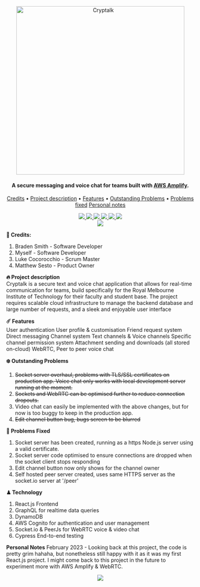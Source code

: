 <div align="center">
    <img src="https://i.imgur.com/vUI6rcQ.png" alt="Cryptalk" width="450">
</div>

<h4 align="center">A secure messaging and voice chat for teams built with <a href="https://aws.amazon.com/amplify/" target="_blank">AWS Amplify</a>.</h4>

<p align="center">
  <a href="#credits">Credits</a> •
  <a href="#project-description">Project description</a> •
  <a href="#features">Features</a> •
  <a href="#outstanding-problems">Outstanding Problems</a> •
  <a href="#problems-fixed">Problems fixed</a>
  <a href="#personal-notes">Personal notes</a>
</p>

<div align="center">
  <a href="https://github.com/mikejwork/COSC2408-2150-Capstone-TEAM07/releases/tag/v0.1">
      <img src="https://img.shields.io/badge/Release-v0.1_(prerelease)-orange"/>
  </a>
  <a href="https://github.com/mikejwork/COSC2408-2150-Capstone-TEAM07/releases/tag/v0.2">
      <img src="https://img.shields.io/badge/Release-v0.2-9cf"/>
  </a>
  <a href="https://github.com/mikejwork/COSC2408-2150-Capstone-TEAM07/releases/tag/v0.3">
      <img src="https://img.shields.io/badge/Release-v0.3-9cf"/>
  </a>
  <a href="https://github.com/mikejwork/COSC2408-2150-Capstone-TEAM07/releases/tag/v0.4">
      <img src="https://img.shields.io/badge/Release-v0.4-9cf"/>
  </a>
  <a href="https://github.com/mikejwork/COSC2408-2150-Capstone-TEAM07/releases/tag/v0.5">
      <img src="https://img.shields.io/badge/Release-v0.5-9cf"/>
  </a>
  <a href="https://github.com/mikejwork/COSC2408-2150-Capstone-TEAM07/releases/tag/v1.0">
      <img src="https://img.shields.io/badge/Release-v1.0-green"/>
  </a>
</div>


<div align="center">
    <img src="https://i.imgur.com/tRD1dmk.png" width="auto"/>
</div>

**👋 Credits:**
1. Braden Smith - Software Developer
2. Myself - Software Developer
3. Luke Cocorocchio - Scrum Master
4. Matthew Sesto - Product Owner

**🔥 Project description**<br/>
Cryptalk is a secure text and voice chat application that allows for real-time communication for teams, build specifically for the Royal Melbourne Institute of Technology for their faculty and student base. The project requires scalable cloud infrastructure to manage the backend database and large number of requests, and a sleek and enjoyable user interface

**☄️ Features**<br/>
User authentication
User profile & customisation
Friend request system
Direct messaging
Channel system
Text channels & Voice channels
Specific channel permission system
Attachment sending and downloads (all stored on-cloud)
WebRTC, Peer to peer voice chat

**❄️ Outstanding Problems**
1. ~~Socket server overhaul, problems with TLS/SSL certificates on production app. Voice chat only works with local development server running at the moment.~~
2. ~~Sockets and WebRTC can be optimised further to reduce connection dropouts.~~
3. Video chat can easily be implemented with the above changes, but for now is too buggy to keep in the production app.
4. ~~Edit channel button bug, bugs screen to be blurred~~

**🌵 Problems Fixed**
1. Socket server has been created, running as a https Node.js server using a valid certificate.
2. Socket server code optimised to ensure connections are dropped when the socket client stops responding
3. Edit channel button now only shows for the channel owner
4. Self hosted peer server created, uses same HTTPS server as the socket.io server at '/peer'

**♟ Technology**
1. React.js Frontend
2. GraphQL for realtime data queries
3. DynamoDB
4. AWS Cognito for authentication and user management
5. Socket.io & PeerJs for WebRTC voice & video chat
6. Cypress End-to-end testing

**Personal Notes**
February 2023 - Looking back at this project, the code is pretty grim hahaha, but nonetheless still happy with it as it was my first React.js project. I might come back to this project in the future to experiment more with AWS Amplify & WebRTC.

<div align="center">
    <img src="https://i.imgur.com/mRu29zI.png" width="auto"/>
</div>
